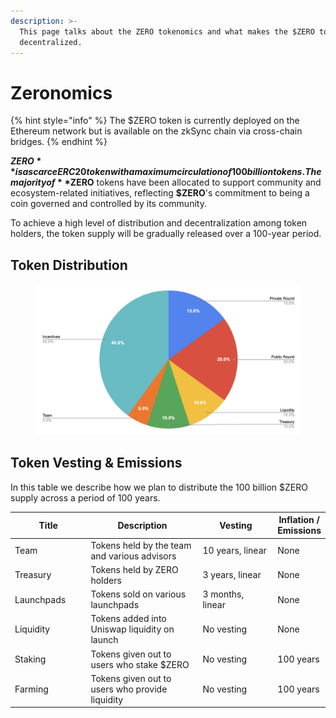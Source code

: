 ```yaml
---
description: >-
  This page talks about the ZERO tokenomics and what makes the $ZERO token
  decentralized.
---
```


# Zeronomics

{% hint style="info" %}
The $ZERO token is currently deployed on the Ethereum network but is available on the zkSync chain via cross-chain bridges.
{% endhint %}

**$ZERO** is a scarce ERC20 token with a maximum circulation of 100 billion tokens. The majority of **$ZERO** tokens have been allocated to support community and ecosystem-related initiatives, reflecting **$ZERO**'s commitment to being a coin governed and controlled by its community.

To achieve a high level of distribution and decentralization among token holders, the token supply will be gradually released over a 100-year period.&#x20;

## Token Distribution

<figure><img src="../.gitbook/assets/image (11).png" alt=""><figcaption></figcaption></figure>

## Token Vesting & Emissions

In this table we describe how we plan to distribute the 100 billion $ZERO supply across a period of 100 years.

<table><thead><tr><th width="142.33333333333331">Title</th><th width="279">Description</th><th width="176">Vesting</th><th>Inflation / Emissions</th></tr></thead><tbody><tr><td>Team</td><td>Tokens held by the team and various advisors</td><td>10 years, linear</td><td>None</td></tr><tr><td>Treasury</td><td>Tokens held by ZERO holders</td><td>3 years, linear</td><td>None</td></tr><tr><td>Launchpads</td><td>Tokens sold on various launchpads</td><td>3 months, linear</td><td>None</td></tr><tr><td>Liquidity</td><td>Tokens added into Uniswap liquidity on launch</td><td>No vesting</td><td>None</td></tr><tr><td>Staking</td><td>Tokens given out to users who stake $ZERO</td><td>No vesting</td><td>100 years</td></tr><tr><td>Farming</td><td>Tokens given out to users who provide liquidity</td><td>No vesting</td><td>100 years</td></tr></tbody></table>
